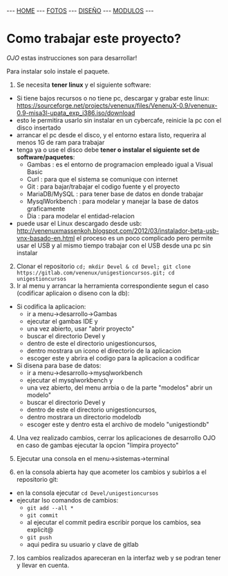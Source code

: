  --- [HOME](README.md) --- [FOTOS](READMEFOTOS.md) --- [DISEÑO](READMEDISENO.md) --- [MODULOS](READMEMENU.md) ---

Como trabajar este proyecto?
============================

*OJO* estas instrucciones son para desarrollar!

Para instalar solo instale el paquete.


1. Se necesita **tener linux** y el siguiente software:
  + Si tiene bajos recursos o no tiene pc, descargar y grabar este linux: 
     https://sourceforge.net/projects/venenux/files/VenenuX-0.9/venenux-0.9-misa3l-upata_exp_i386.iso/download
  + esto le permitira usarlo sin instalar en un cybercafe, reinicie la pc con el disco insertado
  + arrancar el pc desde el disco, y el entorno estara listo, requerira al menos 1G de ram para trabajar
  + tenga ya o use el disco debe **tener o instalar el siguiente set de software/paquetes**:
     * Gambas : es el entorno de programacion empleado igual a Visual Basic
     * Curl : para que el sistema se comunique con internet
     * Git  : para bajar/trabajar el codigo fuente y el proyecto
     * MariaDB/MySQL : para tener base de datos en donde trabajar
     * MysqlWorkbench : para modelar y manejar la base de datos graficamente
     * Dia  : para modelar el entidad-relacion
  + puede usar el Linux descargado desde usb: http://venenuxmassenkoh.blogspot.com/2012/03/instalador-beta-usb-vnx-basado-en.html 
     el proceso es un poco complicado pero permite usar el USB y al mismo tiempo trabajar con el USB desde una pc sin instalar
2. Clonar el repositorio
`cd; mkdir Devel & cd Devel; git clone https://gitlab.com/venenux/unigestioncursos.git; cd unigestioncursos`
3. Ir al menu y arrancar la herramienta correspondiente segun el caso (codificar aplicaion o diseno con la db):
  + Si codifica la aplicacion:
    * ir a menu->desarrollo->Gambas 
    * ejecutar el gambas IDE y 
    * una vez abierto, usar "abrir proyecto"
    * buscar el directorio Devel y 
    * dentro de este el directorio unigestioncursos, 
    * dentro mostrara un icono el directorio de la aplicacion
    * escoger este y abrira el codigo para la aplicacion a codificar
  + Si disena para base de datos:
    * ir a menu->desarrollo->mysqlworkbench 
    * ejecutar el mysqlworkbench y 
    * una vez abierto, del menu arrbia o de la parte "modelos" abrir un modelo"
    * buscar el directorio Devel y 
    * dentro de este el directorio unigestioncursos, 
    * dentro mostrara un directorio modelodb 
    * escoger este y dentro esta el archivo de modelo "unigestiondb"

4. Una vez realizado cambios, cerrar los aplicaciones de desarrollo OJO en caso de gambas ejecutar la opcion "limpira proyecto"

5. Ejecutar una consola en el menu->sistemas->terminal 

6. en la consola abierta hay que acometer los cambios y subirlos a el repositorio git:
  + en la consola ejecutar `cd Devel/unigestioncursos`
  + ejecutar lso comandos de cambios:
    * `git add --all *`
    * `git commit`
    * al ejecutar el commit pedira escribir porque los cambios, sea explicit@
    * `git push`
    * aqui pedira su usuario y clave de gitlab

7. los cambios realizados apareceran en la interfaz web y se podran tener y llevar en cuenta.
